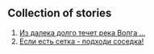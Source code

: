 ## Collection of stories

1. [Из далека долго течет река Волга …](volga.md)
2. [Если есть сетка - подходи соседка!](bazar.md)

<!--  This is an index page  -->
